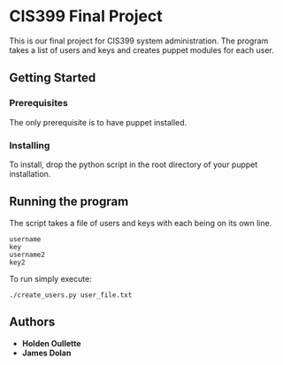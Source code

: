 # CIS399 Final Project

This is our final project for CIS399 system administration.  The program takes a list of users and keys and creates puppet modules for each user.

## Getting Started


### Prerequisites

The only prerequisite is to have puppet installed.

### Installing

To install, drop the python script in the root directory of your puppet installation.  

## Running the program

The script takes a file of users and keys with each being on its own line.

```
username
key
username2
key2
```
To run simply execute:
```
./create_users.py user_file.txt
```
## Authors

* **Holden Oullette**
* **James Dolan** 



